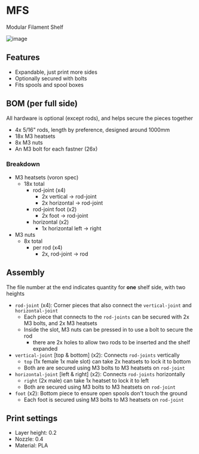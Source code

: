 # MFS
 Modular Filament Shelf

 ![image](https://github.com/user-attachments/assets/8f0951a1-3db9-40e6-ba95-9b685288a816)

## Features
 - Expandable, just print more sides
 - Optionally secured with bolts
 - Fits spools and spool boxes

## BOM (per full side)
 All hardware is optional (except rods), and helps secure the pieces together
- 4x 5/16" rods, length by preference, designed around 1000mm
- 18x M3 heatsets
- 8x M3 nuts
- An M3 bolt for each fastner (26x)

### Breakdown
 - M3 heatsets (voron spec)
   - 18x total
     - rod-joint (x4)
       - 2x vertical -> rod-joint
       - 2x horizontal -> rod-joint
     - rod-joint foot (x2)
       - 2x foot -> rod-joint
     - horizontal (x2)
       - 1x horizontal left -> right
 - M3 nuts
   - 8x total
     - per rod (x4)
       - 2x, rod-joint -> rod

## Assembly
 The file number at the end indicates quantity for **one** shelf side, with two heights
 - `rod-joint` (x4): Corner pieces that also connect the `vertical-joint` and `horizontal-joint`
   - Each piece that connects to the `rod-joints` can be secured with 2x M3 bolts, and 2x M3 heatsets
   - Inside the slot, M3 nuts can be pressed in to use a bolt to secure the rod
     - there are 2x holes to allow two rods to be inserted and the shelf expanded
 - `vertical-joint` [top & bottom] (x2): Connects `rod-joints` vertically
   - `top` (1x female 1x male slot) can take 2x heatsets to lock it to bottom
   - Both are are secured using M3 bolts to M3 heatsets on `rod-joint`
 - `horizontal-joint` [left & right] (x2): Connects `rod-joints` horizontally
   - `right` (2x male) can take 1x heatset to lock it to left
   - Both are secured using M3 bolts to M3 heatsets on `rod-joint`
 - `foot` (x2): Bottom piece to ensure open spools don't touch the ground
   - Each foot is secured using M3 bolts to M3 heatsets on `rod-joint`

## Print settings
 - Layer height: 0.2
 - Nozzle: 0.4
 - Material: PLA
